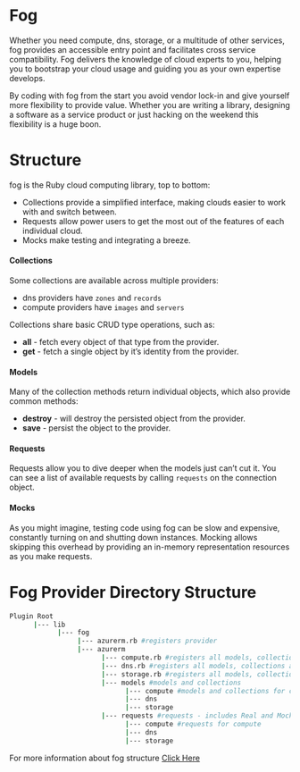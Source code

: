 # Fog
Whether you need compute, dns, storage, or a multitude of other services, fog provides an accessible entry point and facilitates cross service compatibility. Fog delivers the knowledge of cloud experts to you, helping you to bootstrap your cloud usage and guiding you as your own expertise develops.
 
By coding with fog from the start you avoid vendor lock-in and give yourself more flexibility to provide value. Whether you are writing a library, designing a software as a service product or just hacking on the weekend this flexibility is a huge boon.

# Structure
fog is the Ruby cloud computing library, top to bottom:

- Collections provide a simplified interface, making clouds easier to work with and switch between.
- Requests allow power users to get the most out of the features of each individual cloud.
- Mocks make testing and integrating a breeze.

#### Collections
Some collections are available across multiple providers:
- dns providers have `zones` and `records`
- compute providers have `images` and `servers`

Collections share basic CRUD type operations, such as: 
- **all** - fetch every object of that type from the provider.
- **get** - fetch a single object by it’s identity from the provider.

#### Models
Many of the collection methods return individual objects, which also provide common methods:
- **destroy** - will destroy the persisted object from the provider.
- **save** - persist the object to the provider.

#### Requests
Requests allow you to dive deeper when the models just can’t cut it. You can see a list of available requests by calling `requests` on the connection object.

#### Mocks
As you might imagine, testing code using fog can be slow and expensive, constantly turning on and shutting down instances. Mocking allows skipping this overhead by providing an in-memory representation resources as you make requests.

# Fog Provider Directory Structure
```sh
Plugin Root
      |--- lib
            |--- fog
                 |--- azurerm.rb #registers provider
                 |--- azurerm
                       |--- compute.rb #registers all models, collections and requests
                       |--- dns.rb #registers all models, collections and requests
                       |--- storage.rb #registers all models, collections and requests
                       |--- models #models and collections
                       	     |--- compute #models and collections for compute
                             |--- dns
                             |--- storage
                       |--- requests #requests - includes Real and Mock Classes
                       	     |--- compute #requests for compute
                             |--- dns
                             |--- storage
```

For more information about fog structure [Click Here](http://fog.io/about/structure.html)
